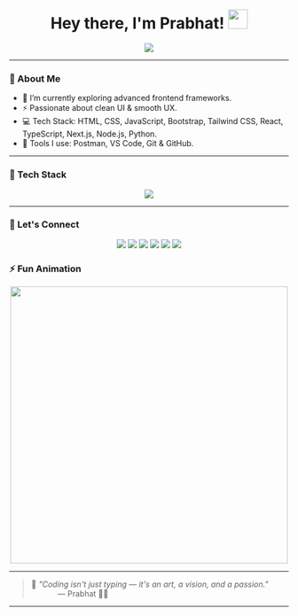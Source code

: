 <h1 align="center">
  Hey there, I'm Prabhat! <img src="https://media.giphy.com/media/hvRJCLFzcasrR4ia7z/giphy.gif" width="35">
</h1>

<p align="center">
  <img src="https://readme-typing-svg.herokuapp.com?font=Fira+Code&weight=600&size=22&pause=1000&color=36BCF7&vCenter=true&width=435&lines=Frontend+Developer;React+%7C+Next.js+Enthusiast;Code+is+Love+%F0%9F%92%96;Lifelong+Learner+%F0%9F%93%9A;Powered+by+Tea+%E2%98%95" />
</p>

---

### 🧠 About Me
- 🔭 I’m currently exploring advanced frontend frameworks.
- ⚡ Passionate about clean UI & smooth UX.
- 💻 Tech Stack: HTML, CSS, JavaScript, Bootstrap, Tailwind CSS, React, TypeScript, Next.js, Node.js, Python.
- 🧰 Tools I use: Postman, VS Code, Git & GitHub.

---

### 🚀 Tech Stack

<p align="center">
  <img src="https://skillicons.dev/icons?i=html,css,js,bootstrap,tailwind,react,ts,nextjs,nodejs,python,postman" />
</p>

---

### 🔗 Let's Connect

<p align="center">
  <a href="https://github.com/prabhat-web-craft0110" target="_blank"><img src="https://img.shields.io/badge/GitHub-000?style=for-the-badge&logo=github&logoColor=white" /></a>
  <a href="https://www.instagram.com/prabhatfrontendx?igsh=MXdpczJod2kxeDBxMg==" target="_blank"><img src="https://img.shields.io/badge/Instagram-E4405F?style=for-the-badge&logo=instagram&logoColor=white" /></a>
  <a href="https://x.com/PrabhatSet38321?t=jNNXFLIlWzLQ8mxucdxmWg&s=09" target="_blank"><img src="https://img.shields.io/badge/Twitter-1DA1F2?style=for-the-badge&logo=twitter&logoColor=white" /></a>
  <a href="https://linkedin.com/in/your-username" target="_blank"><img src="https://img.shields.io/badge/LinkedIn-0077B5?style=for-the-badge&logo=linkedin&logoColor=white" /></a>
  <a href="https://www.reddit.com/u/prabhat_web_dev/s/NUMv9ckRNF" target="_blank"><img src="https://img.shields.io/badge/Reddit-FF4500?style=for-the-badge&logo=reddit&logoColor=white" /></a>
  <a href="https://threads.net/@your-username" target="_blank"><img src="https://img.shields.io/badge/Threads-000000?style=for-the-badge&logo=threads&logoColor=white" /></a>
</p>






### ⚡ Fun Animation

<p align="center">
  <img src="https://media.giphy.com/media/qgQUggAC3Pfv687qPC/giphy.gif" width="500" />
</p>

---

> 💬 _"Coding isn't just typing — it's an art, a vision, and a passion."_  
> &nbsp;&nbsp;&nbsp;&nbsp;&nbsp;&nbsp;&nbsp;&nbsp;&nbsp;&nbsp;&nbsp;&nbsp;— Prabhat 👨‍💻

---

